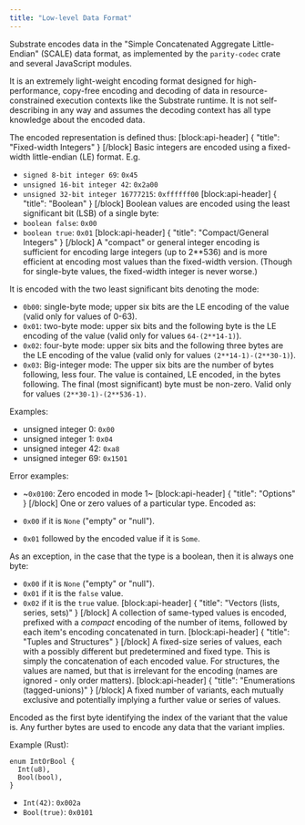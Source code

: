 ```yaml
---
title: "Low-level Data Format"
---
```

Substrate encodes data in the "Simple Concatenated Aggregate Little-Endian" (SCALE) data format, as implemented by the `parity-codec` crate and several JavaScript modules.

It is an extremely light-weight encoding format designed for high-performance, copy-free encoding and decoding of data in resource-constrained execution contexts like the Substrate runtime. It is not self-describing in any way and assumes the decoding context has all type knowledge about the encoded data. 

The encoded representation is defined thus:
[block:api-header]
{
  "title": "Fixed-width Integers"
}
[/block]
Basic integers are encoded using a fixed-width little-endian (LE) format. E.g.
- `signed 8-bit integer 69`: `0x45` 
- `unsigned 16-bit integer 42`: `0x2a00`
- `unsigned 32-bit integer 16777215`: `0xffffff00`
[block:api-header]
{
  "title": "Boolean"
}
[/block]
Boolean values are encoded using the least significant bit (LSB) of a single byte:
- `boolean false`: `0x00`
- `boolean true`: `0x01`
[block:api-header]
{
  "title": "Compact/General Integers"
}
[/block]
A "compact" or general integer encoding is sufficient for encoding large integers (up to 2**536) and is more efficient at encoding most values than the fixed-width version. (Though for single-byte values, the fixed-width integer is never worse.)

It is encoded with the two least significant bits denoting the mode:

- `0b00`: single-byte mode; upper six bits are the LE encoding of the value (valid only for values of 0-63).
- `0x01`: two-byte mode: upper six bits and the following byte is the LE encoding of the value (valid only for values `64-(2**14-1)`).
- `0x02`: four-byte mode: upper six bits and the following three bytes are the LE encoding of the value (valid only for values `(2**14-1)-(2**30-1)`).
- `0x03`: Big-integer mode: The upper six bits are the number of bytes following, less four. The value is contained, LE encoded, in the bytes following. The final (most significant) byte must be non-zero. Valid only for values `(2**30-1)-(2**536-1)`.

Examples:
- unsigned integer 0: `0x00`
- unsigned integer 1: `0x04`
- unsigned integer 42: `0xa8`
- unsigned integer 69: `0x1501`

Error examples:
- ~`0x0100`: Zero encoded in mode 1~
[block:api-header]
{
  "title": "Options"
}
[/block]
One or zero values of a particular type. Encoded as:

- `0x00` if it is `None` ("empty" or "null").
- `0x01` followed by the encoded value if it is `Some`.

As an exception, in the case that the type is a boolean, then it is always one byte:

- `0x00` if it is `None` ("empty" or "null").
- `0x01` if it is the `false` value.
- `0x02` if it is the `true` value.
[block:api-header]
{
  "title": "Vectors (lists, series, sets)"
}
[/block]
A collection of same-typed values is encoded, prefixed with a *compact* encoding of the number of items, followed by each item's encoding concatenated in turn.
[block:api-header]
{
  "title": "Tuples and Structures"
}
[/block]
A fixed-size series of values, each with a possibly different but predetermined and fixed type. This is simply the concatenation of each encoded value. For structures, the values are named, but that is irrelevant for the encoding (names are ignored - only order matters).
[block:api-header]
{
  "title": "Enumerations (tagged-unions)"
}
[/block]
A fixed number of variants, each mutually exclusive and potentially implying a further value or series of values.

Encoded as the first byte identifying the index of the variant that the value is. Any further bytes are used to encode any data that the variant implies.

Example (Rust):

```
enum IntOrBool {
  Int(u8),
  Bool(bool),
}
```

- `Int(42)`: `0x002a`
- `Bool(true)`: `0x0101`